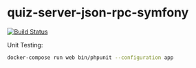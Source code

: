 # quiz-server-json-rpc-symfony

[![Build Status](https://travis-ci.org/Tsinoyboi/quiz-server-json-rpc-symfony.svg?branch=master)](https://travis-ci.org/Tsinoyboi/quiz-server-json-rpc-symfony)

Unit Testing:

```bash
docker-compose run web bin/phpunit --configuration app
```
